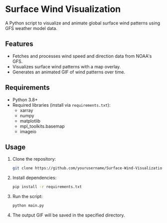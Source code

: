 # Surface Wind Visualization
A Python script to visualize and animate global surface wind patterns using GFS weather model data.

## Features
- Fetches and processes wind speed and direction data from NOAA's GFS.
- Visualizes surface wind patterns with a map overlay.
- Generates an animated GIF of wind patterns over time.

## Requirements
- Python 3.8+
- Required libraries (install via `requirements.txt`):
  - xarray
  - numpy
  - matplotlib
  - mpl_toolkits.basemap
  - imageio

## Usage
1. Clone the repository:
   ```bash
   git clone https://github.com/yourusername/Surface-Wind-Visualization.git
2. Install dependencies:
   ```bash
   pip install -r requirements.txt
3. Run the script:
   ```bash
   python main.py
4. The output GIF will be saved in the specified directory.
